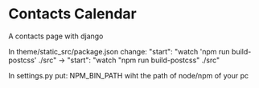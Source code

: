 # Contacts Calendar
A contacts page with django

In theme/static_src/package.json change:
    "start": "watch 'npm run build-postcss' ./src" ->
    "start": "watch \"npm run build-postcss\" ./src"

In settings.py put:
    NPM_BIN_PATH wiht the path of node/npm of your pc

